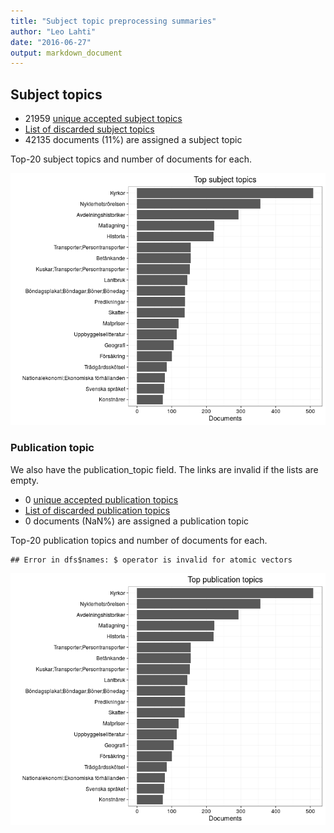 ```yaml
---
title: "Subject topic preprocessing summaries"
author: "Leo Lahti"
date: "2016-06-27"
output: markdown_document
---
```


## Subject topics



  * 21959 [unique accepted subject topics](output.tables/subject_topic_accepted.csv)
  * [List of discarded subject topics](output.tables/subject_topic_discarded.csv)
  * 42135 documents (11%) are assigned a subject topic 


Top-20 subject topics and number of documents for each.

![plot of chunk summarytopics22](figure/summarytopics22-1.png)

### Publication topic

We also have the publication_topic field. The links are invalid if the lists are empty.



  * 0 [unique accepted publication topics](output.tables/publication_topic_accepted.csv)
  * [List of discarded publication topics](output.tables/publication_topic_discarded.csv)
  * 0 documents (NaN%) are assigned a publication topic 


Top-20 publication topics and number of documents for each.


```
## Error in dfs$names: $ operator is invalid for atomic vectors
```

![plot of chunk summarytopics223](figure/summarytopics223-1.png)
